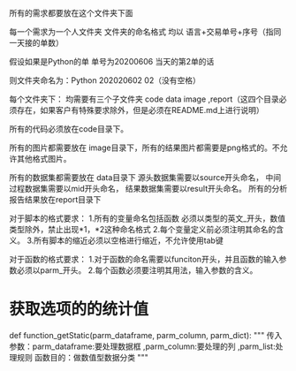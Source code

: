 所有的需求都要放在这个文件夹下面

每一个需求为一个人文件夹
文件夹的命名格式
均以
语言+交易单号+序号（指同一天接的单数）

假设如果是Python的单 单号为20200606  当天的第2单的话

则文件夹命名为：Python 202020602 02（没有空格）


每个文件夹下：
均需要有三个子文件夹 code data image ,report（这四个目录必须存在，如果客户有特殊要求除外，但是必须在README.md上进行说明）


所有的代码必须放在code目录下。

所有的图片都需要放在 image目录下，所有的结果图片都需要是png格式的。不允许其他格式图片。

所有的数据集都需要放在 data目录下 源头数据集需要以source开头命名，
                             中间过程数据集需要以mid开头命名，
                             结果数据集需要以result开头命名。
所有的分析报告结果放在report目录下

对于脚本的格式要求：
  1.所有的变量命名包括函数 必须以类型的英文_开头，数值类型除外，禁止出现*1，*2这种命名格式
  2.每个变量定义前必须注明其命名的含义。
  3.所有脚本的缩近必须以空格进行缩近，不允许使用tab键

对于函数的格式要求：
  1.对于函数的命名需要以funciton开头，并且函数的输入参数必须以parm_开头。
  2.每个函数必须要注明其用法，输入参数的含义。

# 获取选项的的统计值
def function_getStatic(parm_dataframe, parm_column, parm_dict):
    """
    传入参数：parm_dataframe:要处理数据框
           ,parm_column:要处理的列
           ,parm_list:处理规则
    函数目的：做数值型数据分类
    """
